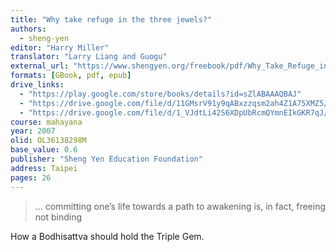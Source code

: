 ```yaml
---
title: "Why take refuge in the three jewels?"
authors:
  - sheng-yen
editor: "Harry Miller"
translator: "Larry Liang and Guogu"
external_url: "https://www.shengyen.org/freebook/pdf/Why_Take_Refuge_in_the_Three_Jewels.pdf"
formats: [GBook, pdf, epub]
drive_links:
  - "https://play.google.com/store/books/details?id=sZlABAAAQBAJ"
  - "https://drive.google.com/file/d/11GMsrV91y9qABxzzqsm2ah4Z1A75XMZ5/view?usp=drivesdk"
  - "https://drive.google.com/file/d/1_VJdtLi42S6XDpUbRcmQYmnEIkGKR7qJ/view?usp=drivesdk"
course: mahayana
year: 2007
olid: OL36138298M
base_value: 0.6
publisher: "Sheng Yen Education Foundation"
address: Taipei
pages: 26
---
```


> … committing one’s life towards a path to awakening is, in fact, freeing not binding

How a Bodhisattva should hold the Triple Gem.
